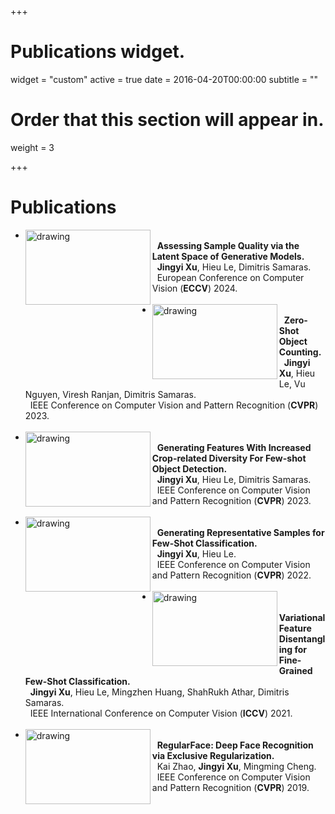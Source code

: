 +++
# Publications widget.
widget = "custom"
active = true
date = 2016-04-20T00:00:00
subtitle = ""

# Order that this section will appear in.
weight = 3


+++

# Publications


* <img align="left" src="img/eccv24.png" alt="drawing" width="200" height="120"/> <br> &nbsp; **Assessing Sample Quality via the Latent Space of Generative Models.** <br> 
&nbsp; **Jingyi Xu**, Hieu Le, Dimitris Samaras. <br> &nbsp; European Conference on Computer Vision (**ECCV**) 2024. <br> <br> 
* <img align="left" src="img/zero_shot.png" alt="drawing" width="200" height="120"/> <br> &nbsp; **Zero-Shot Object Counting.** <br> 
&nbsp; **Jingyi Xu**, Hieu Le, Vu Nguyen, Viresh Ranjan, Dimitris Samaras. <br> &nbsp; IEEE Conference on Computer Vision and Pattern Recognition (**CVPR**) 2023. <br> <br>
* <img align="left" src="img/detection.png" alt="drawing" width="200" height="120"/> <br> &nbsp; **Generating Features With Increased Crop-related Diversity For Few-shot Object Detection.** <br> &nbsp; **Jingyi Xu**, Hieu Le, Dimitris Samaras. <br> &nbsp; IEEE Conference on Computer Vision and Pattern Recognition (**CVPR**) 2023. <br> <br>
* <img align="left" src="img/few_shot.png" alt="drawing" width="200" height="120"/> <br> &nbsp; **Generating Representative Samples for Few-Shot Classification.** <br> &nbsp; **Jingyi Xu**, Hieu Le. <br> &nbsp; IEEE Conference on Computer Vision and Pattern Recognition (**CVPR**) 2022. <br> <br>
* <img align="left" src="img/eccv24.png" alt="drawing" width="200" height="120"/> <br> &nbsp; **Variational Feature Disentangling for Fine-Grained Few-Shot Classification.** <br> &nbsp; **Jingyi Xu**, Hieu Le, Mingzhen Huang, ShahRukh Athar, Dimitris Samaras. <br> &nbsp; IEEE International Conference on Computer Vision (**ICCV**) 2021. <br> <br>
* <img align="left" src="img/face.png" alt="drawing" width="200" height="120"/> <br> &nbsp; **RegularFace: Deep Face Recognition via Exclusive Regularization.** <br> &nbsp; Kai Zhao, **Jingyi Xu**, Mingming Cheng. <br> &nbsp; IEEE Conference on Computer Vision and Pattern Recognition (**CVPR**) 2019. <br> <br>



